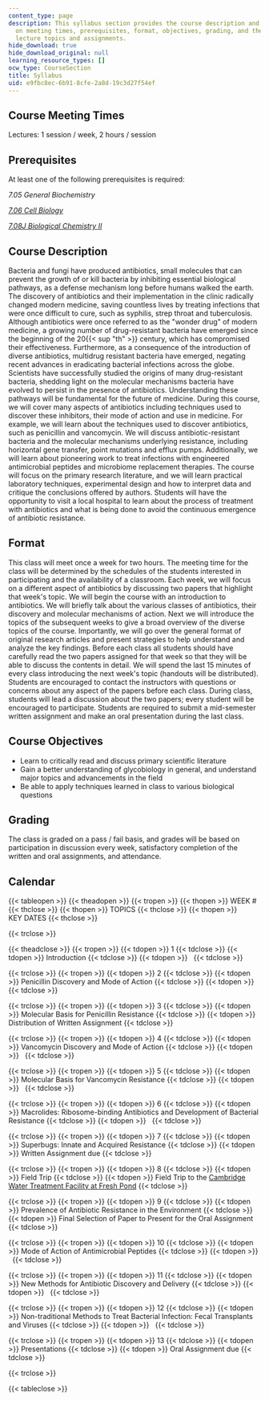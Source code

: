 ```yaml
---
content_type: page
description: This syllabus section provides the course description and information
  on meeting times, prerequisites, format, objectives, grading, and the schedule of
  lecture topics and assignments.
hide_download: true
hide_download_original: null
learning_resource_types: []
ocw_type: CourseSection
title: Syllabus
uid: e9fbc8ec-6b91-8cfe-2a8d-19c3d27f54ef
---
```


Course Meeting Times
--------------------

Lectures: 1 session / week, 2 hours / session

Prerequisites
-------------

At least one of the following prerequisites is required:

_7.05 General Biochemistry_

[_7.06_ _Cell Biology_](/courses/7-06-cell-biology-spring-2007)

[_7.08J Biological Chemistry II_](/courses/5-08j-biological-chemistry-ii-spring-2004/)

Course Description
------------------

Bacteria and fungi have produced antibiotics, small molecules that can prevent the growth of or kill bacteria by inhibiting essential biological pathways, as a defense mechanism long before humans walked the earth. The discovery of antibiotics and their implementation in the clinic radically changed modern medicine, saving countless lives by treating infections that were once difficult to cure, such as syphilis, strep throat and tuberculosis. Although antibiotics were once referred to as the "wonder drug" of modern medicine, a growing number of drug-resistant bacteria have emerged since the beginning of the 20{{< sup "th" >}} century, which has compromised their effectiveness. Furthermore, as a consequence of the introduction of diverse antibiotics, multidrug resistant bacteria have emerged, negating recent advances in eradicating bacterial infections across the globe. Scientists have successfully studied the origins of many drug-resistant bacteria, shedding light on the molecular mechanisms bacteria have evolved to persist in the presence of antibiotics. Understanding these pathways will be fundamental for the future of medicine. During this course, we will cover many aspects of antibiotics including techniques used to discover these inhibitors, their mode of action and use in medicine. For example, we will learn about the techniques used to discover antibiotics, such as penicillin and vancomycin. We will discuss antibiotic-resistant bacteria and the molecular mechanisms underlying resistance, including horizontal gene transfer, point mutations and efflux pumps. Additionally, we will learn about pioneering work to treat infections with engineered antimicrobial peptides and microbiome replacement therapies. The course will focus on the primary research literature, and we will learn practical laboratory techniques, experimental design and how to interpret data and critique the conclusions offered by authors. Students will have the opportunity to visit a local hospital to learn about the process of treatment with antibiotics and what is being done to avoid the continuous emergence of antibiotic resistance.

Format
------

This class will meet once a week for two hours. The meeting time for the class will be determined by the schedules of the students interested in participating and the availability of a classroom. Each week, we will focus on a different aspect of antibiotics by discussing two papers that highlight that week's topic. We will begin the course with an introduction to antibiotics. We will briefly talk about the various classes of antibiotics, their discovery and molecular mechanisms of action. Next we will introduce the topics of the subsequent weeks to give a broad overview of the diverse topics of the course. Importantly, we will go over the general format of original research articles and present strategies to help understand and analyze the key findings. Before each class all students should have carefully read the two papers assigned for that week so that they will be able to discuss the contents in detail. We will spend the last 15 minutes of every class introducing the next week's topic (handouts will be distributed). Students are encouraged to contact the instructors with questions or concerns about any aspect of the papers before each class. During class, students will lead a discussion about the two papers; every student will be encouraged to participate. Students are required to submit a mid-semester written assignment and make an oral presentation during the last class.

Course Objectives
-----------------

*   Learn to critically read and discuss primary scientific literature
*   Gain a better understanding of glycobiology in general, and understand major topics and advancements in the field
*   Be able to apply techniques learned in class to various biological questions

Grading
-------

The class is graded on a pass / fail basis, and grades will be based on participation in discussion every week, satisfactory completion of the written and oral assignments, and attendance.

Calendar
--------

{{< tableopen >}}
{{< theadopen >}}
{{< tropen >}}
{{< thopen >}}
WEEK #
{{< thclose >}}
{{< thopen >}}
TOPICS
{{< thclose >}}
{{< thopen >}}
KEY DATES
{{< thclose >}}

{{< trclose >}}

{{< theadclose >}}
{{< tropen >}}
{{< tdopen >}}
1
{{< tdclose >}}
{{< tdopen >}}
Introduction
{{< tdclose >}}
{{< tdopen >}}
 
{{< tdclose >}}

{{< trclose >}}
{{< tropen >}}
{{< tdopen >}}
2
{{< tdclose >}}
{{< tdopen >}}
Penicillin Discovery and Mode of Action
{{< tdclose >}}
{{< tdopen >}}
 
{{< tdclose >}}

{{< trclose >}}
{{< tropen >}}
{{< tdopen >}}
3
{{< tdclose >}}
{{< tdopen >}}
Molecular Basis for Penicillin Resistance
{{< tdclose >}}
{{< tdopen >}}
Distribution of Written Assignment
{{< tdclose >}}

{{< trclose >}}
{{< tropen >}}
{{< tdopen >}}
4
{{< tdclose >}}
{{< tdopen >}}
Vancomycin Discovery and Mode of Action
{{< tdclose >}}
{{< tdopen >}}
 
{{< tdclose >}}

{{< trclose >}}
{{< tropen >}}
{{< tdopen >}}
5
{{< tdclose >}}
{{< tdopen >}}
Molecular Basis for Vancomycin Resistance
{{< tdclose >}}
{{< tdopen >}}
 
{{< tdclose >}}

{{< trclose >}}
{{< tropen >}}
{{< tdopen >}}
6
{{< tdclose >}}
{{< tdopen >}}
Macrolides: Ribosome-binding Antibiotics and Development of Bacterial Resistance
{{< tdclose >}}
{{< tdopen >}}
 
{{< tdclose >}}

{{< trclose >}}
{{< tropen >}}
{{< tdopen >}}
7
{{< tdclose >}}
{{< tdopen >}}
Superbugs: Innate and Acquired Resistance
{{< tdclose >}}
{{< tdopen >}}
Written Assignment due
{{< tdclose >}}

{{< trclose >}}
{{< tropen >}}
{{< tdopen >}}
8
{{< tdclose >}}
{{< tdopen >}}
Field Trip
{{< tdclose >}}
{{< tdopen >}}
Field Trip to the [Cambridge Water Treatment Facility at Fresh Pond](https://www.cambridgema.gov/Water/freshpondreservation)
{{< tdclose >}}

{{< trclose >}}
{{< tropen >}}
{{< tdopen >}}
9
{{< tdclose >}}
{{< tdopen >}}
Prevalence of Antibiotic Resistance in the Environment
{{< tdclose >}}
{{< tdopen >}}
Final Selection of Paper to Present for the Oral Assignment
{{< tdclose >}}

{{< trclose >}}
{{< tropen >}}
{{< tdopen >}}
10
{{< tdclose >}}
{{< tdopen >}}
Mode of Action of Antimicrobial Peptides
{{< tdclose >}}
{{< tdopen >}}
 
{{< tdclose >}}

{{< trclose >}}
{{< tropen >}}
{{< tdopen >}}
11
{{< tdclose >}}
{{< tdopen >}}
New Methods for Antibiotic Discovery and Delivery
{{< tdclose >}}
{{< tdopen >}}
 
{{< tdclose >}}

{{< trclose >}}
{{< tropen >}}
{{< tdopen >}}
12
{{< tdclose >}}
{{< tdopen >}}
Non-traditional Methods to Treat Bacterial Infection: Fecal Transplants and Viruses
{{< tdclose >}}
{{< tdopen >}}
 
{{< tdclose >}}

{{< trclose >}}
{{< tropen >}}
{{< tdopen >}}
13
{{< tdclose >}}
{{< tdopen >}}
Presentations
{{< tdclose >}}
{{< tdopen >}}
Oral Assignment due
{{< tdclose >}}

{{< trclose >}}

{{< tableclose >}}